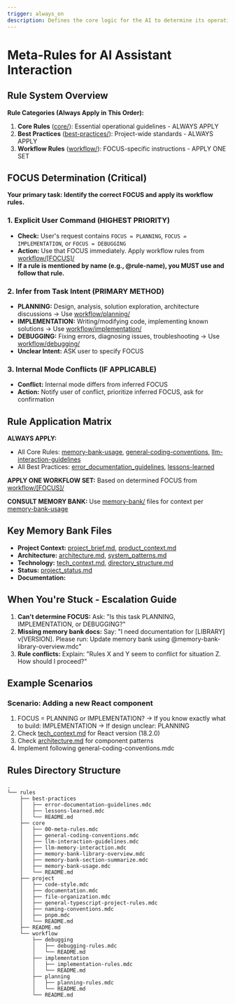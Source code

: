 ```yaml
---
trigger: always_on
description: Defines the core logic for the AI to determine its operational FOCUS
---
```

# Meta-Rules for AI Assistant Interaction

## Rule System Overview

**Rule Categories (Always Apply in This Order):**
1. **Core Rules** ([core/](rules/core)): Essential operational guidelines - ALWAYS APPLY
2. **Best Practices** ([best-practices/](rules/best-practices)): Project-wide standards - ALWAYS APPLY  
3. **Workflow Rules** ([workflow/](rules/workflow)): FOCUS-specific instructions - APPLY ONE SET

## FOCUS Determination (Critical)

**Your primary task: Identify the correct FOCUS and apply its workflow rules.**

### 1. Explicit User Command (HIGHEST PRIORITY)
- **Check:** User's request contains `FOCUS = PLANNING`, `FOCUS = IMPLEMENTATION`, or `FOCUS = DEBUGGING`
- **Action:** Use that FOCUS immediately. Apply workflow rules from [workflow/[FOCUS]/](rules/workflow/)
- **If a rule is mentioned by name (e.g., @rule-name), you MUST use and follow that rule.**

### 2. Infer from Task Intent (PRIMARY METHOD)
- **PLANNING:** Design, analysis, solution exploration, architecture discussions
  → Use [workflow/planning/](rules/workflow/planning)
- **IMPLEMENTATION:** Writing/modifying code, implementing known solutions
  → Use [workflow/implementation/](rules/workflow/implementation)  
- **DEBUGGING:** Fixing errors, diagnosing issues, troubleshooting
  → Use [workflow/debugging/](rules/workflow/debugging)
- **Unclear Intent:** ASK user to specify FOCUS

### 3. Internal Mode Conflicts (IF APPLICABLE)
- **Conflict:** Internal mode differs from inferred FOCUS
- **Action:** Notify user of conflict, prioritize inferred FOCUS, ask for confirmation

## Rule Application Matrix

**ALWAYS APPLY:**
- All Core Rules: [memory-bank-usage](.windsurf/rules/core/memory-bank-usage.md), [general-coding-conventions](.windsurf/rules/core/general-coding-conventions.md), [llm-interaction-guidelines](.windsurf/rules/core/llm-interaction-guidelines.md)
- All Best Practices: [error_documentation_guidelines](.windsurf/rules/best-practices/error-documentation-guidelines.md), [lessons-learned](.windsurf/rules/best-practices/lessons-learned.md)

**APPLY ONE WORKFLOW SET:** Based on determined FOCUS from [workflow/[FOCUS]/](rules/workflow/)

**CONSULT MEMORY BANK:** Use [memory-bank/](mdc:memory-bank) files for context per [memory-bank-usage](.windsurf/rules/core/memory-bank-usage.md)

## Key Memory Bank Files
- **Project Context:** [project_brief.md](memory-bank/project/project_brief.md), [product_context.md](memory-bank/project/product_context.md)
- **Architecture:** [architecture.md](memory-bank/project/architecture.md), [system_patterns.md](memory-bank/project/system_patterns.md)
- **Technology:** [tech_context.md](memory-bank/project/tech_context.md), [directory_structure.md](memory-bank/project/directory_structure.md)
- **Status:** [project_status.md](memory-bank/status/project_status.md)
- **Documentation:** 

## When You're Stuck - Escalation Guide
1. **Can't determine FOCUS:** Ask: "Is this task PLANNING, IMPLEMENTATION, or DEBUGGING?"
2. **Missing memory bank docs:** Say: "I need documentation for [LIBRARY] v[VERSION]. Please run: Update memory bank using @memory-bank-library-overview.mdc"
3. **Rule conflicts:** Explain: "Rules X and Y seem to conflict for situation Z. How should I proceed?"

## Example Scenarios

### Scenario: Adding a new React component
1. FOCUS = PLANNING or IMPLEMENTATION?
   → If you know exactly what to build: IMPLEMENTATION
   → If design unclear: PLANNING
2. Check [tech_context.md](memory-bank/project/tech_context.md) for React version (18.2.0)
3. Check [architecture.md](memory-bank/project/architecture.md) for component patterns
4. Implement following general-coding-conventions.mdc

## Rules Directory Structure
```text
.
└── rules
    ├── best-practices
    │   ├── error-documentation-guidelines.mdc
    │   ├── lessons-learned.mdc
    │   └── README.md
    ├── core
    │   ├── 00-meta-rules.mdc
    │   ├── general-coding-conventions.mdc
    │   ├── llm-interaction-guidelines.mdc
    │   ├── llm-memory-interaction.mdc
    │   ├── memory-bank-library-overview.mdc
    │   ├── memory-bank-section-summarize.mdc
    │   ├── memory-bank-usage.mdc
    │   └── README.md
    ├── project
    │   ├── code-style.mdc
    │   ├── documentation.mdc
    │   ├── file-organization.mdc
    │   ├── general-typescript-project-rules.mdc
    │   ├── naming-conventions.mdc
    │   ├── pnpm.mdc
    │   └── README.md
    ├── README.md
    └── workflow
        ├── debugging
        │   ├── debugging-rules.mdc
        │   └── README.md
        ├── implementation
        │   ├── implementation-rules.mdc
        │   └── README.md
        ├── planning
        │   ├── planning-rules.mdc
        │   └── README.md
        └── README.md
```
